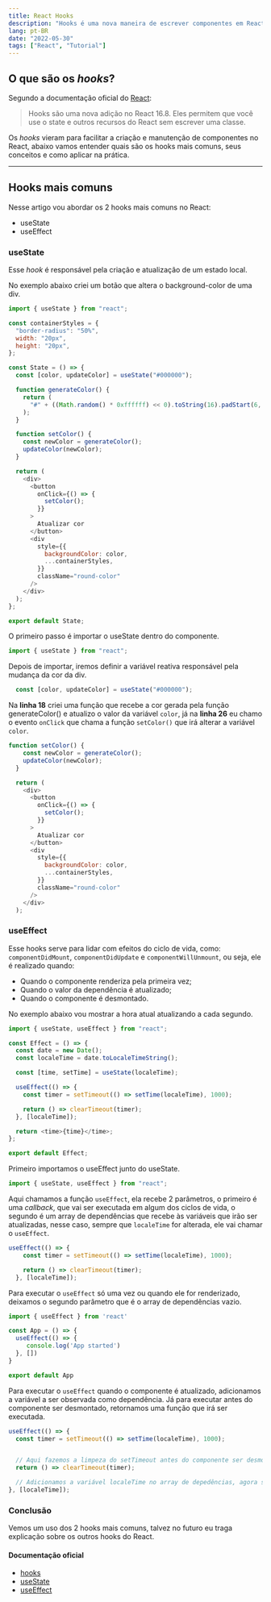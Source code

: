 ```yaml
---
title: React Hooks
description: "Hooks é uma nova maneira de escrever componentes em React"
lang: pt-BR
date: "2022-05-30"
tags: ["React", "Tutorial"]
---
```


## O que são os _hooks_?
Segundo a documentação oficial do [React](https://pt-br.react.dev/reference/react/hooks):

> Hooks são uma nova adição no React 16.8. Eles permitem que você use o state e outros recursos do React sem escrever uma classe.

Os _hooks_ vieram para facilitar a criação e manutenção de componentes no React, abaixo vamos entender quais são os hooks mais comuns, seus conceitos e como aplicar na prática.

---

## Hooks mais comuns
Nesse artigo vou abordar os 2 hooks mais comuns no React:

- useState
- useEffect

### useState
Esse _hook_ é responsável pela criação e atualização de um estado local.

No exemplo abaixo criei um botão que altera o background-color de uma div.

```javascript
import { useState } from "react";

const containerStyles = {
  "border-radius": "50%",
  width: "20px",
  height: "20px",
};

const State = () => {
  const [color, updateColor] = useState("#000000");

  function generateColor() {
    return (
      "#" + ((Math.random() * 0xffffff) << 0).toString(16).padStart(6, "0")
    );
  }

  function setColor() {
    const newColor = generateColor();
    updateColor(newColor);
  }

  return (
    <div>
      <button
        onClick={() => {
          setColor();
        }}
      >
        Atualizar cor
      </button>
      <div
        style={{
          backgroundColor: color,
          ...containerStyles,
        }}
        className="round-color"
      />
    </div>
  );
};

export default State;
```

O primeiro passo é importar o useState dentro do componente.

```js
import { useState } from "react";
```

Depois de importar, iremos definir a variável reativa responsável pela mudança da cor da div.

```js
  const [color, updateColor] = useState("#000000");
```

Na **linha 18** criei uma função que recebe a cor gerada pela função generateColor() e atualizo o valor da variável `color`, já na **linha 26** eu chamo o evento `onClick` que chama a função `setColor()` que irá alterar a variável `color`.

```js
function setColor() {
    const newColor = generateColor();
    updateColor(newColor);
  }

  return (
    <div>
      <button
        onClick={() => {
          setColor();
        }}
      >
        Atualizar cor
      </button>
      <div
        style={{
          backgroundColor: color,
          ...containerStyles,
        }}
        className="round-color"
      />
    </div>
  );
```

### useEffect
Esse hooks serve para lidar com efeitos do ciclo de vida, como: `componentDidMount`, `componentDidUpdate` e `componentWillUnmount`, ou seja, ele é realizado quando:
- Quando o componente renderiza pela primeira vez;
- Quando o valor da dependência é atualizado;
- Quando o componente é desmontado.

No exemplo abaixo vou mostrar a hora atual atualizando a cada segundo.

```js
import { useState, useEffect } from "react";

const Effect = () => {
  const date = new Date();
  const localeTime = date.toLocaleTimeString();

  const [time, setTime] = useState(localeTime);

  useEffect(() => {
    const timer = setTimeout(() => setTime(localeTime), 1000);

    return () => clearTimeout(timer);
  }, [localeTime]);

  return <time>{time}</time>;
};

export default Effect;
```

Primeiro importamos o useEffect junto do useState.

```js
import { useState, useEffect } from "react";
```

Aqui chamamos a função `useEffect`, ela recebe 2 parâmetros, o primeiro é uma _callback_, que vai ser executada em algum dos ciclos de vida, o segundo é um array de dependências que recebe às variáveis que irão ser atualizadas, nesse caso, sempre que `localeTime` for alterada, ele vai chamar o `useEffect`.

```js
useEffect(() => {
    const timer = setTimeout(() => setTime(localeTime), 1000);

    return () => clearTimeout(timer);
  }, [localeTime]);
```

Para executar o `useEffect` só uma vez ou quando ele for renderizado, deixamos o segundo parâmetro que é o array de dependências vazio.
```js
import { useEffect } from 'react'

const App = () => {
  useEffect(() => {
     console.log('App started')
  }, [])
}

export default App
```

Para executar o `useEffect` quando o componente é atualizado, adicionamos a variável a ser observada como dependência. Já para executar antes do componente ser desmontado, retornamos uma função que irá ser executada.

```js
useEffect(() => {
  const timer = setTimeout(() => setTime(localeTime), 1000);


  // Aqui fazemos a limpeza do setTimeout antes do componente ser desmontado.
  return () => clearTimeout(timer);

  // Adicionamos a variável localeTime no array de depedências, agora sempre que ela atualizar, vai chamar o useEffect
}, [localeTime]);
```

### Conclusão
Vemos um uso dos 2 hooks mais comuns, talvez no futuro eu traga explicação sobre os outros hooks do React.

#### Documentação oficial
- [hooks](https://pt-br.react.dev/reference/react/hooks)
- [useState](https://pt-br.react.dev/reference/react/useState)
- [useEffect](https://pt-br.react.dev/reference/react/useEffect)


